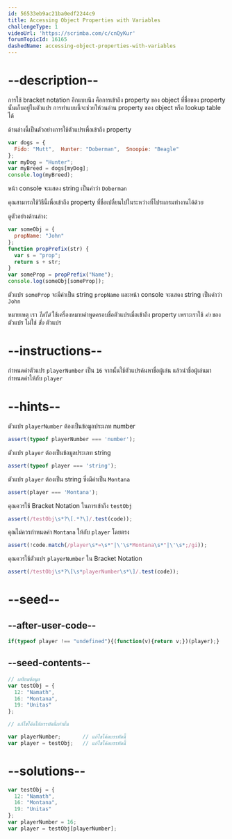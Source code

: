 ```yaml
---
id: 56533eb9ac21ba0edf2244c9
title: Accessing Object Properties with Variables
challengeType: 1
videoUrl: 'https://scrimba.com/c/cnQyKur'
forumTopicId: 16165
dashedName: accessing-object-properties-with-variables
---
```


# --description--

การใช้ bracket notation อีกแบบนึง คือการเข้าถึง property ของ object ที่ชื่อของ property นั้นเก็บอยู่ในตัวแปร การทำแบบนี้จะช่วยให้วนอ่าน property ของ object หรือ lookup table ได้

ด้านล่างนี้เป็นตัวอย่างการใช้ตัวแปรเพื่อเข้าถึง property


```js
var dogs = {
  Fido: "Mutt",  Hunter: "Doberman",  Snoopie: "Beagle"
};
var myDog = "Hunter";
var myBreed = dogs[myDog];
console.log(myBreed);
```

หน้า console จะแสดง string เป็นคำว่า `Doberman`

คุณสามารถใช้วิธีนี้เพื่อเข้าถึง property ที่ชื่อเปลี่ยนไปในระหว่างที่โปรแกรมทำงานได้ด้วย

ดูตัวอย่างด้านล่าง:

```js
var someObj = {
  propName: "John"
};
function propPrefix(str) {
  var s = "prop";
  return s + str;
}
var someProp = propPrefix("Name");
console.log(someObj[someProp]);
```

ตัวแปร `someProp` จะมีค่าเป็น string `propName` และหน้า console จะแสดง string เป็นคำว่า `John` 


หมายเหตุ เรา *ไม่ได้* ใช้เครื่องหมายคำพูดครอบชื่อตัวแปรเมื่อเข้าถึง property เพราะเราใช้ *ค่า* ของตัวแปร ไม่ใช่ *ชื่อ* ตัวแปร

# --instructions--

กำหนดค่าตัวแปร `playerNumber` เป็น `16` จากนั้นใช้ตัวแปรค้นหาชื่อผู้เล่น แล้วนำชื่อผู้เล่นมากำหนดค่าให้กับ `player`

# --hints--

ตัวแปร `playerNumber` ต้องเป็นข้อมูลประเภท number

```js
assert(typeof playerNumber === 'number');
```

ตัวแปร `player` ต้องเป็นข้อมูลประเภท string

```js
assert(typeof player === 'string');
```

ตัวแปร `player` ต้องเป็น string ซึ่งมีค่าเป็น `Montana`

```js
assert(player === 'Montana');
```

คุณควรใช้ Bracket Notation ในการเข้าถึง `testObj`

```js
assert(/testObj\s*?\[.*?\]/.test(code));
```

คุณไม่ควรกำหนดค่า `Montana` ให้กับ `player` โดยตรง

```js
assert(!code.match(/player\s*=\s*"|\'\s*Montana\s*"|\'\s*;/gi));
```

คุณควรใช้ตัวแปร `playerNumber` ใน Bracket Notation

```js
assert(/testObj\s*?\[\s*playerNumber\s*\]/.test(code));
```

# --seed--

## --after-user-code--

```js
if(typeof player !== "undefined"){(function(v){return v;})(player);}
```

## --seed-contents--

```js
// เตรียมข้อมูล
var testObj = {
  12: "Namath",
  16: "Montana",
  19: "Unitas"
};

// แก้ไขโค้ดใต้บรรทัดนี้เท่านั้น

var playerNumber;       // แก้ไขโค้ดบรรทัดนี้
var player = testObj;   // แก้ไขโค้ดบรรทัดนี้
```

# --solutions--

```js
var testObj = {
  12: "Namath",
  16: "Montana",
  19: "Unitas"
};
var playerNumber = 16;
var player = testObj[playerNumber];
```
